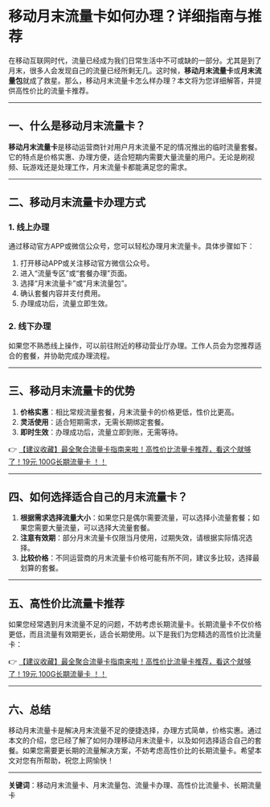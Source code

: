 # 移动月末流量卡如何办理？详细指南与推荐

在移动互联网时代，流量已经成为我们日常生活中不可或缺的一部分。尤其是到了月末，很多人会发现自己的流量已经所剩无几。这时候，**移动月末流量卡**或**月末流量包**就成了救星。那么，移动月末流量卡怎么样办理？本文将为您详细解答，并提供高性价比的流量卡推荐。

---

## 一、什么是移动月末流量卡？

**移动月末流量卡**是移动运营商针对用户月末流量不足的情况推出的临时流量套餐。它的特点是价格实惠、办理方便，适合短期内需要大量流量的用户。无论是刷视频、玩游戏还是处理工作，月末流量卡都能满足您的需求。

---

## 二、移动月末流量卡办理方式

### 1. 线上办理
通过移动官方APP或微信公众号，您可以轻松办理月末流量卡。具体步骤如下：
1. 打开移动APP或关注移动官方微信公众号。
2. 进入“流量专区”或“套餐办理”页面。
3. 选择“月末流量卡”或“月末流量包”。
4. 确认套餐内容并支付费用。
5. 办理成功后，流量立即生效。

### 2. 线下办理
如果您不熟悉线上操作，可以前往附近的移动营业厅办理。工作人员会为您推荐适合的套餐，并协助完成办理流程。

---

## 三、移动月末流量卡的优势

1. **价格实惠**：相比常规流量套餐，月末流量卡的价格更低，性价比更高。
2. **灵活使用**：适合短期需求，无需长期绑定套餐。
3. **即时生效**：办理成功后，流量立即到账，无需等待。

👉 [【建议收藏】最全聚合流量卡指南来啦！高性价比流量卡推荐，看这个就够了！19元 100G长期流量卡 ！！](https://bit.ly/Liuliangka)

---

## 四、如何选择适合自己的月末流量卡？

1. **根据需求选择流量大小**：如果您只是偶尔需要流量，可以选择小流量套餐；如果您需要大量流量，可以选择大流量套餐。
2. **注意有效期**：部分月末流量卡仅限当月使用，过期失效，请根据实际情况选择。
3. **比较价格**：不同运营商的月末流量卡价格可能有所不同，建议多比较，选择最划算的套餐。

---

## 五、高性价比流量卡推荐

如果您经常遇到月末流量不足的问题，不妨考虑长期流量卡。长期流量卡不仅价格更低，而且流量有效期更长，适合长期使用。以下是我们为您精选的高性价比流量卡：

👉 [【建议收藏】最全聚合流量卡指南来啦！高性价比流量卡推荐，看这个就够了！19元 100G长期流量卡 ！！](https://bit.ly/Liuliangka)

---

## 六、总结

移动月末流量卡是解决月末流量不足的便捷选择，办理方式简单，价格实惠。通过本文的介绍，您已经了解了如何办理移动月末流量卡，以及如何选择适合自己的套餐。如果您需要更长期的流量解决方案，不妨考虑高性价比的长期流量卡。希望本文对您有所帮助，祝您上网愉快！

---

**关键词**：移动月末流量卡、月末流量包、流量卡办理、高性价比流量卡、长期流量卡